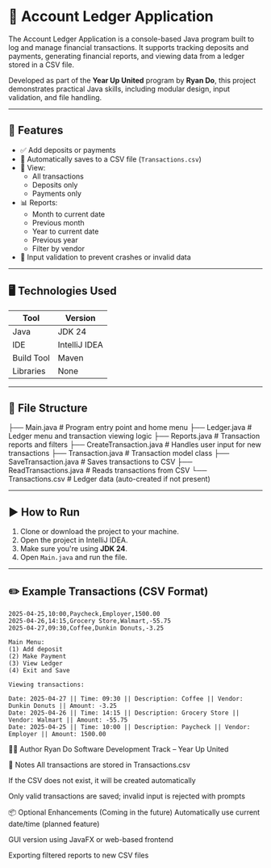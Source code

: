 # 📒 Account Ledger Application

The Account Ledger Application is a console-based Java program built to log and manage financial transactions. It supports tracking deposits and payments, generating financial reports, and viewing data from a ledger stored in a CSV file.

Developed as part of the **Year Up United** program by **Ryan Do**, this project demonstrates practical Java skills, including modular design, input validation, and file handling.

---

## 🧰 Features

- ✅ Add deposits or payments
- 📄 Automatically saves to a CSV file (`Transactions.csv`)
- 📂 View:
  - All transactions
  - Deposits only
  - Payments only
- 📊 Reports:
  - Month to current date
  - Previous month
  - Year to current date
  - Previous year
  - Filter by vendor
- 🧠 Input validation to prevent crashes or invalid data

---

## 🖥️ Technologies Used

| Tool        | Version     |
|-------------|-------------|
| Java        | JDK 24      |
| IDE         | IntelliJ IDEA |
| Build Tool  | Maven       |
| Libraries   | None        |

---

## 📁 File Structure
├── Main.java # Program entry point and home menu
├── Ledger.java # Ledger menu and transaction viewing logic
├── Reports.java # Transaction reports and filters
├── CreateTransaction.java # Handles user input for new transactions
├── Transaction.java # Transaction model class
├── SaveTransaction.java # Saves transactions to CSV
├── ReadTransactions.java # Reads transactions from CSV
└── Transactions.csv # Ledger data (auto-created if not present)

---

## ▶️ How to Run

1. Clone or download the project to your machine.
2. Open the project in IntelliJ IDEA.
3. Make sure you're using **JDK 24**.
4. Open `Main.java` and run the file.

---

## ✏️ Example Transactions (CSV Format)

```csv
2025-04-25,10:00,Paycheck,Employer,1500.00
2025-04-26,14:15,Grocery Store,Walmart,-55.75
2025-04-27,09:30,Coffee,Dunkin Donuts,-3.25

Main Menu:
(1) Add deposit
(2) Make Payment
(3) View Ledger
(4) Exit and Save

Viewing transactions:

Date: 2025-04-27 || Time: 09:30 || Description: Coffee || Vendor: Dunkin Donuts || Amount: -3.25
Date: 2025-04-26 || Time: 14:15 || Description: Grocery Store || Vendor: Walmart || Amount: -55.75
Date: 2025-04-25 || Time: 10:00 || Description: Paycheck || Vendor: Employer || Amount: 1500.00
```

🧑‍💻 Author
Ryan Do
Software Development Track – Year Up United

📌 Notes
All transactions are stored in Transactions.csv

If the CSV does not exist, it will be created automatically

Only valid transactions are saved; invalid input is rejected with prompts

📦 Optional Enhancements (Coming in the future)
Automatically use current date/time (planned feature)

GUI version using JavaFX or web-based frontend

Exporting filtered reports to new CSV files



